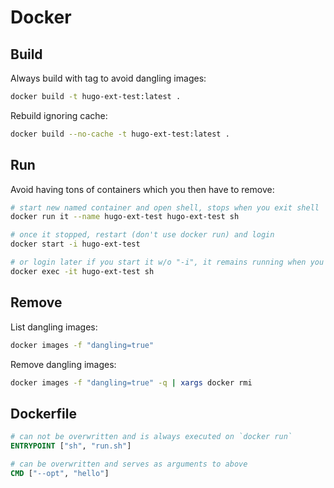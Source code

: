 # Docker

## Build

Always build with tag to avoid dangling images:

```sh
docker build -t hugo-ext-test:latest .
```

Rebuild ignoring cache:

```sh
docker build --no-cache -t hugo-ext-test:latest .
```

## Run

Avoid having tons of containers which you then have to remove:

```sh
# start new named container and open shell, stops when you exit shell
docker run it --name hugo-ext-test hugo-ext-test sh

# once it stopped, restart (don't use docker run) and login
docker start -i hugo-ext-test

# or login later if you start it w/o "-i", it remains running when you exit
docker exec -it hugo-ext-test sh
```
## Remove

List dangling images:

```sh
docker images -f "dangling=true"
```

Remove dangling images:

```sh
docker images -f "dangling=true" -q | xargs docker rmi
```

## Dockerfile

```Dockerfile
# can not be overwritten and is always executed on `docker run`
ENTRYPOINT ["sh", "run.sh"]

# can be overwritten and serves as arguments to above
CMD ["--opt", "hello"]
```